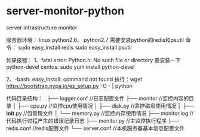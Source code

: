# server-monitor-python
server infrastructure monitor

服务器环境：
linux
python2.6、 python2.7
需要安装python的redis和psutil
命令：
sudo easy_install redis
sudo easy_install psutil

如果报错：
1、fatal error: Python.h: No such file or directory
要安装一下python-devel
centos:
sudo yum install python-devel

2、-bash: easy_install: command not found
执行：wget https://bootstrap.pypa.io/ez_setup.py -O - | python

代码目录结构：
.
├── logger.conf         //日志配置文件
├── monitor              //监控内容的目录
│   ├── cpu.py           //监控cpu使用情况
│   ├── disk.py           //监控磁盘使用情况
│   ├── __init__.py       //包管理文件
│   └── memory.py     //监控内存使用情况
├── monitor.log          //代码执行过程产生的错误记录日志
├── monitor.py           //主监控执行程序
├── redis.conf             //redis配置文件
└── server.conf           //本机服务器基本信息配置文件
